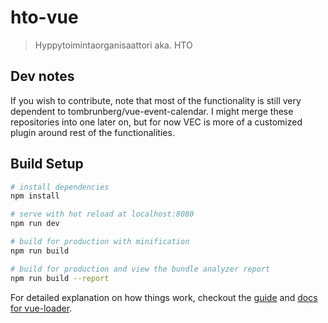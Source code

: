 # hto-vue

> Hyppytoimintaorganisaattori aka. HTO

## Dev notes

If you wish to contribute, note that most of the functionality is still very dependent to tombrunberg/vue-event-calendar. 
I might merge these repositories into one later on, but for now VEC is more of a customized plugin around rest of the functionalities.

## Build Setup

``` bash
# install dependencies
npm install

# serve with hot reload at localhost:8080
npm run dev

# build for production with minification
npm run build

# build for production and view the bundle analyzer report
npm run build --report
```

For detailed explanation on how things work, checkout the [guide](http://vuejs-templates.github.io/webpack/) and [docs for vue-loader](http://vuejs.github.io/vue-loader).
